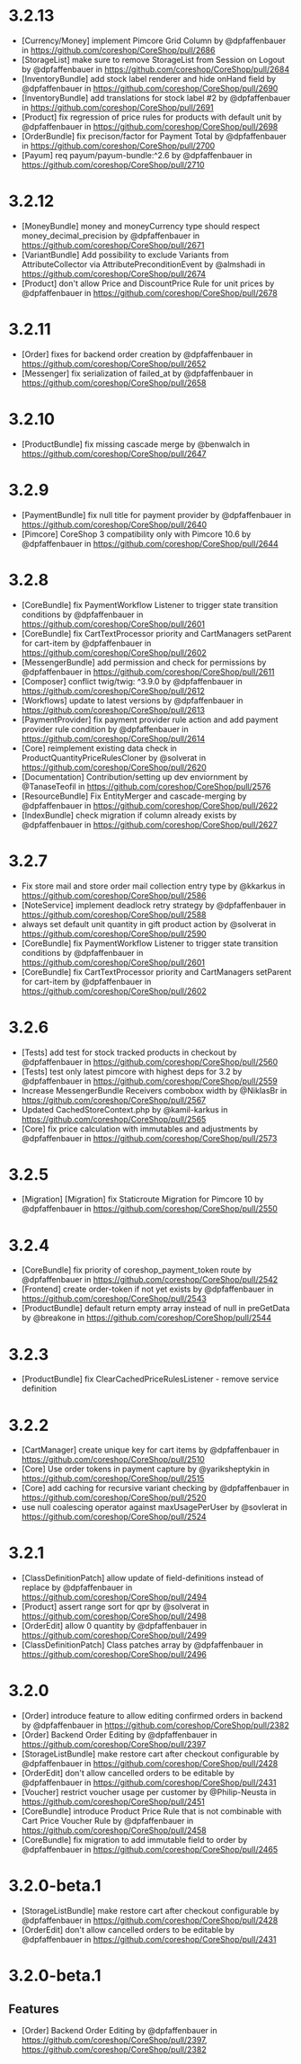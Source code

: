 # 3.2.13
* [Currency/Money] implement Pimcore Grid Column by @dpfaffenbauer in https://github.com/coreshop/CoreShop/pull/2686
* [StorageList] make sure to remove StorageList from Session on Logout by @dpfaffenbauer in https://github.com/coreshop/CoreShop/pull/2684
* [InventoryBundle] add stock label renderer and hide onHand field by @dpfaffenbauer in https://github.com/coreshop/CoreShop/pull/2690
* [InventoryBundle] add translations for stock label #2 by @dpfaffenbauer in https://github.com/coreshop/CoreShop/pull/2691
* [Product] fix regression of price rules for products with default unit by @dpfaffenbauer in https://github.com/coreshop/CoreShop/pull/2698
* [OrderBundle] fix precison/factor for Payment Total by @dpfaffenbauer in https://github.com/coreshop/CoreShop/pull/2700
* [Payum] req payum/payum-bundle:^2.6 by @dpfaffenbauer in https://github.com/coreshop/CoreShop/pull/2710

# 3.2.12
* [MoneyBundle] money and moneyCurrency type should respect money_decimal_precision by @dpfaffenbauer in https://github.com/coreshop/CoreShop/pull/2671
* [VariantBundle] Add possibility to exclude Variants from AttributeCollector via AttributePreconditionEvent by @almshadi in https://github.com/coreshop/CoreShop/pull/2674
* [Product] don't allow Price and DiscountPrice Rule for unit prices by @dpfaffenbauer in https://github.com/coreshop/CoreShop/pull/2678

# 3.2.11
* [Order] fixes for backend order creation by @dpfaffenbauer in https://github.com/coreshop/CoreShop/pull/2652
* [Messenger] fix serialization of failed_at by @dpfaffenbauer in https://github.com/coreshop/CoreShop/pull/2658

# 3.2.10
* [ProductBundle] fix missing cascade merge by @benwalch in https://github.com/coreshop/CoreShop/pull/2647

# 3.2.9
* [PaymentBundle] fix null title for payment provider by @dpfaffenbauer in https://github.com/coreshop/CoreShop/pull/2640
* [Pimcore] CoreShop 3 compatibility only with Pimcore 10.6 by @dpfaffenbauer in https://github.com/coreshop/CoreShop/pull/2644

# 3.2.8
* [CoreBundle] fix PaymentWorkflow Listener to trigger state transition conditions by @dpfaffenbauer in https://github.com/coreshop/CoreShop/pull/2601
* [CoreBundle] fix CartTextProcessor priority and CartManagers setParent for cart-item by @dpfaffenbauer in https://github.com/coreshop/CoreShop/pull/2602
* [MessengerBundle] add permission and check for permissions by @dpfaffenbauer in https://github.com/coreshop/CoreShop/pull/2611
* [Composer] conflict twig/twig: ^3.9.0 by @dpfaffenbauer in https://github.com/coreshop/CoreShop/pull/2612
* [Workflows] update to latest versions by @dpfaffenbauer in https://github.com/coreshop/CoreShop/pull/2613
* [PaymentProvider] fix payment provider rule action and add payment provider rule condition by @dpfaffenbauer in https://github.com/coreshop/CoreShop/pull/2614
* [Core] reimplement existing data check in ProductQuantityPriceRulesCloner by @solverat in https://github.com/coreshop/CoreShop/pull/2620
* [Documentation] Contribution/setting up dev enviornment by @TanaseTeofil in https://github.com/coreshop/CoreShop/pull/2576
* [ResourceBundle] Fix EntityMerger and cascade-merging by @dpfaffenbauer in https://github.com/coreshop/CoreShop/pull/2622
* [IndexBundle] check migration if column already exists by @dpfaffenbauer in https://github.com/coreshop/CoreShop/pull/2627

# 3.2.7
* Fix store mail and store order mail collection entry type by @kkarkus in https://github.com/coreshop/CoreShop/pull/2586
* [NoteService] implement deadlock retry strategy by @dpfaffenbauer in https://github.com/coreshop/CoreShop/pull/2588
* always set default unit quantity in gift product action by @solverat in https://github.com/coreshop/CoreShop/pull/2590
* [CoreBundle] fix PaymentWorkflow Listener to trigger state transition conditions by @dpfaffenbauer in https://github.com/coreshop/CoreShop/pull/2601
* [CoreBundle] fix CartTextProcessor priority and CartManagers setParent for cart-item by @dpfaffenbauer in https://github.com/coreshop/CoreShop/pull/2602

# 3.2.6
* [Tests] add test for stock tracked products in checkout by @dpfaffenbauer in https://github.com/coreshop/CoreShop/pull/2560
* [Tests] test only latest pimcore with highest deps for 3.2 by @dpfaffenbauer in https://github.com/coreshop/CoreShop/pull/2559
* Increase MessengerBundle Receivers combobox width by @NiklasBr in https://github.com/coreshop/CoreShop/pull/2567
* Updated CachedStoreContext.php by @kamil-karkus in https://github.com/coreshop/CoreShop/pull/2565
* [Core] fix price calculation with immutables and adjustments by @dpfaffenbauer in https://github.com/coreshop/CoreShop/pull/2573

# 3.2.5
* [Migration] [Migration] fix Staticroute Migration for Pimcore 10 by @dpfaffenbauer in https://github.com/coreshop/CoreShop/pull/2550

# 3.2.4
* [CoreBundle] fix priority of coreshop_payment_token route by @dpfaffenbauer in https://github.com/coreshop/CoreShop/pull/2542
* [Frontend] create order-token if not yet exists by @dpfaffenbauer in https://github.com/coreshop/CoreShop/pull/2543
* [ProductBundle] default return empty array instead of null in preGetData by @breakone in https://github.com/coreshop/CoreShop/pull/2544

# 3.2.3
* [ProductBundle] fix ClearCachedPriceRulesListener - remove service definition

# 3.2.2 
* [CartManager] create unique key for cart items by @dpfaffenbauer in https://github.com/coreshop/CoreShop/pull/2510
* [Core] Use order tokens in payment capture by @yariksheptykin in https://github.com/coreshop/CoreShop/pull/2515
* [Core] add caching for recursive variant checking by @dpfaffenbauer in https://github.com/coreshop/CoreShop/pull/2520
* use null coalescing operator against maxUsagePerUser by @sovlerat in https://github.com/coreshop/CoreShop/pull/2524

# 3.2.1
* [ClassDefinitionPatch] allow update of field-definitions instead of replace by @dpfaffenbauer in https://github.com/coreshop/CoreShop/pull/2494
* [Product] assert range sort for qpr by @solverat in https://github.com/coreshop/CoreShop/pull/2498
* [OrderEdit] allow 0 quantity by @dpfaffenbauer in https://github.com/coreshop/CoreShop/pull/2499
* [ClassDefinitionPatch] Class patches array by @dpfaffenbauer in https://github.com/coreshop/CoreShop/pull/2496

# 3.2.0

* [Order] introduce feature to allow editing confirmed orders in backend by @dpfaffenbauer in https://github.com/coreshop/CoreShop/pull/2382
* [Order] Backend Order Editing by @dpfaffenbauer in https://github.com/coreshop/CoreShop/pull/2397
* [StorageListBundle] make restore cart after checkout configurable by @dpfaffenbauer in https://github.com/coreshop/CoreShop/pull/2428
* [OrderEdit] don't allow cancelled orders to be editable by @dpfaffenbauer in https://github.com/coreshop/CoreShop/pull/2431
* [Voucher] restrict voucher usage per customer by @Philip-Neusta in https://github.com/coreshop/CoreShop/pull/2451
* [CoreBundle] introduce Product Price Rule that is not combinable with Cart Price Voucher Rule by @dpfaffenbauer in https://github.com/coreshop/CoreShop/pull/2458
* [CoreBundle] fix migration to add immutable field to order by @dpfaffenbauer in https://github.com/coreshop/CoreShop/pull/2465

# 3.2.0-beta.1

* [StorageListBundle] make restore cart after checkout configurable by @dpfaffenbauer in https://github.com/coreshop/CoreShop/pull/2428
* [OrderEdit] don't allow cancelled orders to be editable by @dpfaffenbauer in https://github.com/coreshop/CoreShop/pull/2431

# 3.2.0-beta.1

## Features

- [Order] Backend Order Editing by @dpfaffenbauer in https://github.com/coreshop/CoreShop/pull/2397, https://github.com/coreshop/CoreShop/pull/2382

